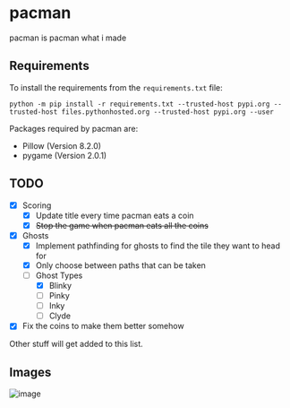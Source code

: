 # pacman

pacman is pacman what i made

## Requirements

To install the requirements from the `requirements.txt` file:
```
python -m pip install -r requirements.txt --trusted-host pypi.org --trusted-host files.pythonhosted.org --trusted-host pypi.org --user
```

Packages required by pacman are:
- Pillow (Version 8.2.0)
- pygame (Version 2.0.1)

## TODO

- [x] Scoring
  - [x] Update title every time pacman eats a coin
  - [x] ~~Stop the game when pacman eats all the coins~~
- [x] Ghosts
  - [x] Implement pathfinding for ghosts to find the tile they want to head for
  - [x] Only choose between paths that can be taken
  - [ ] Ghost Types
    - [x] Blinky
    - [ ] Pinky
    - [ ] Inky
    - [ ] Clyde
- [x] Fix the coins to make them better somehow

Other stuff will get added to this list.

## Images

![image](https://user-images.githubusercontent.com/71032999/124267761-99317300-db30-11eb-8ecd-658c23954478.png)


